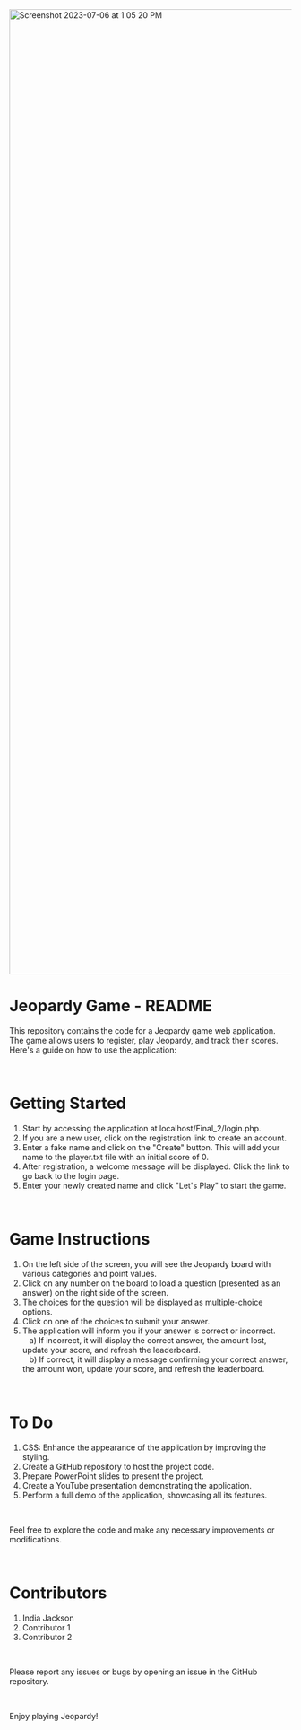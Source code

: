 
<img width="1721" alt="Screenshot 2023-07-06 at 1 05 20 PM" src="https://github.com/indiajacksonphd/Web_Progamming/assets/110256537/693d1ea0-31b4-4b5b-ad7d-79667b501a17">

# Jeopardy Game - README #
This repository contains the code for a Jeopardy game web application. The game allows users to register, play Jeopardy, and track their scores. Here's a guide on how to use the application:

<br />

# Getting Started #
1) Start by accessing the application at localhost/Final_2/login.php.
2) If you are a new user, click on the registration link to create an account.
3) Enter a fake name and click on the "Create" button. This will add your name to the player.txt file with an initial score of 0.
4) After registration, a welcome message will be displayed. Click the link to go back to the login page.
5) Enter your newly created name and click "Let's Play" to start the game.
   
<br />

# Game Instructions #
1) On the left side of the screen, you will see the Jeopardy board with various categories and point values.
2) Click on any number on the board to load a question (presented as an answer) on the right side of the screen.
3) The choices for the question will be displayed as multiple-choice options.
4) Click on one of the choices to submit your answer.
5) The application will inform you if your answer is correct or incorrect.<br />
&nbsp;&nbsp;&nbsp;a) If incorrect, it will display the correct answer, the amount lost, update your score, and refresh the leaderboard.<br />
&nbsp;&nbsp;&nbsp;b) If correct, it will display a message confirming your correct answer, the amount won, update your score, and refresh the leaderboard.

<br />

# To Do #
1) CSS: Enhance the appearance of the application by improving the styling.
2) Create a GitHub repository to host the project code.
3) Prepare PowerPoint slides to present the project.
4) Create a YouTube presentation demonstrating the application.
5) Perform a full demo of the application, showcasing all its features.
   
<br />

Feel free to explore the code and make any necessary improvements or modifications.

<br />

# Contributors #
1) India Jackson
2) Contributor 1
3) Contributor 2

<br />

Please report any issues or bugs by opening an issue in the GitHub repository.

<br />

Enjoy playing Jeopardy!
